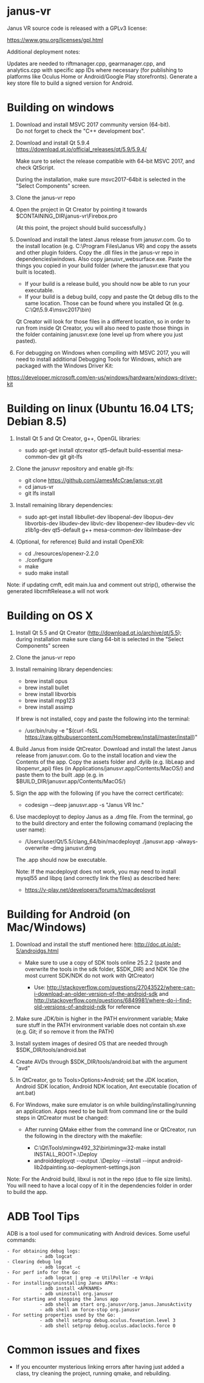 # janus-vr

Janus VR source code is released with a GPLv3 license:

https://www.gnu.org/licenses/gpl.html

Additional deployment notes:

Updates are needed to riftmanager.cpp, gearmanager.cpp, 
and analytics.cpp with specific app IDs where necessary
(for publishing to platforms like Oculus Home or 
Android/Google Play storefronts).  Generate a key store 
file to build a signed version for Android.

Building on windows
===================

1) Download and install MSVC 2017 community version (64-bit).  
   Do not forget to check the "C++ development box".

2) Download and install Qt 5.9.4 
   https://download.qt.io/official_releases/qt/5.9/5.9.4/

   Make sure to select the release compatible with 64-bit MSVC 2017,
   and check QtScript.

   During the installation, make sure msvc2017-64bit is selected
   in the "Select Components" screen.

3) Clone the janus-vr repo

4) Open the project in Qt Creator by pointing it towards
   $CONTAINING_DIR\janus-vr\Firebox.pro

   (At this point, the project should build successfully.)

5) Download and install the latest Janus release from janusvr.com.
   Go to the install location (e.g. C:\Program Files\Janus VR) and
   copy the assets and other plugin folders. Copy the .dll files in 
   the janus-vr repo in dependencies\windows. Also copy 
   janusvr_websurface.exe.  Paste the things you copied in your build 
   folder (where the janusvr.exe that you built is located). 

   - If your build is a release build, you should now be able to run your 
     executable.
   - If your build is a debug build, copy and paste the Qt debug dlls 
   	 to the same location. Those can be found where you installed Qt
     (e.g. C:\Qt\5.9.4\msvc2017\bin)

   Qt Creator will look for those files in a different location, so in 
   order to run from inside Qt Creator, you will also need to paste 
   those things in the folder containing janusvr.exe (one level up from 
   where you just pasted).

6. For debugging on Windows when compiling with MSVC 2017, you will need 
   to install additional Debugging Tools for Windows, which are packaged 
   with the Windows Driver Kit: 

https://developer.microsoft.com/en-us/windows/hardware/windows-driver-kit

Building on linux (Ubuntu 16.04 LTS; Debian 8.5)
================================================

1) Install Qt 5 and Qt Creator, g++, OpenGL libraries:

   - sudo apt-get install qtcreator qt5-default 
build-essential mesa-common-dev git git-lfs

2) Clone the janusvr repository and enable git-lfs:

   - git clone https://github.com/JamesMcCrae/janus-vr.git
   - cd janus-vr
   - git lfs install

3) Install remaining library dependencies:

   - sudo apt-get install libbullet-dev
libopenal-dev libopus-dev libvorbis-dev libudev-dev 
libvlc-dev libopenexr-dev libudev-dev vlc zlib1g-dev
qt5-default g++ mesa-common-dev libilmbase-dev


4) (Optional, for reference) Build and install OpenEXR:

   - cd ./resources/openexr-2.2.0
   - ./configure
   - make
   - sudo make install

  Note: if updating cmft, edit main.lua and comment out strip(), 
  otherwise the generated libcmftRelease.a will not work

Building on OS X
================

1) Install Qt 5.5 and Qt Creator (http://download.qt.io/archive/qt/5.5);
   during installation make sure clang 64-bit is selected in the
   "Select Components" screen 

2) Clone the janus-vr repo

3) Install remaining library dependencies: 

   - brew install opus
   - brew install bullet
   - brew install libvorbis
   - brew install mpg123
   - brew install assimp
   
   If brew is not installed, copy and paste the following into the
   terminal:
   
   - /usr/bin/ruby -e "$(curl -fsSL https://raw.githubusercontent.com/Homebrew/install/master/install)"
   
4) Build Janus from inside QtCreator. Download and install the latest
   Janus release from janusvr.com. Go to the install location and view
   the Contents of the app. Copy the assets folder and .dylib (e.g. libLeap
   and libopenvr_api) files (in Applications/janusvr.app/Contents/MacOS/)
   and paste them to the built .app (e.g. in $BUILD_DIR/janusvr.app/Contents/MacOS/)

5) Sign the app with the following (if you have the correct certificate):

   - codesign --deep janusvr.app -s "Janus VR Inc."

6) Use macdeployqt to deploy Janus as a .dmg file. From the terminal, go
   to the build directory and enter the following comamand (replacing the
   user name):

   - /Users/user/Qt/5.5/clang_64/bin/macdeployqt ./janusvr.app -always-overwrite -dmg janusvr.dmg
	
   The .app should now be executable.
   
   Note: If the macdeployqt does not work, you may need to install mysql55 and
   libpq (and correctly link the files) as described here:
   
   - https://v-play.net/developers/forums/t/macdeployqt

Building for Android (on Mac/Windows)
=====================================

1) Download and install the stuff mentioned here: http://doc.qt.io/qt-5/androidgs.html

	- Make sure to use a copy of SDK tools online 25.2.2 (paste and overwrite the tools in the sdk folder, $SDK_DIR) and NDK 10e (the most current SDK/NDK do not work with QtCreator)
	
		- Use: http://stackoverflow.com/questions/27043522/where-can-i-download-an-older-version-of-the-android-sdk and http://stackoverflow.com/questions/6849981/where-do-i-find-old-versions-of-android-ndk for reference
		
2) Make sure JDK/bin is higher in the PATH environment variable; Make sure stuff in the PATH environment variable does not contain sh.exe (e.g. Git; if so remove it from the PATH)

3) Install system images of desired OS that are needed through $SDK_DIR/tools/android.bat

4) Create AVDs through $SDK_DIR/tools/android.bat with the argument "avd"

5) In QtCreator, go to Tools>Options>Android; set the JDK location, Android SDK location, Android NDK location, Ant executable (location of ant.bat)

6) For Windows, make sure emulator is on while building/installing/running an application. Apps need to be built from command line or the build steps in QtCreator must be changed:

	- After running QMake either from the command line or QtCreator, run the following in the directory with the makefile:
	
		- C:\Qt\Tools\mingw492_32\bin\mingw32-make install INSTALL_ROOT=.\Deploy
		- androiddeployqt --output .\Deploy --install --input android-lib2dpainting.so-deployment-settings.json

Note: For the Android build, libxul is not in the repo (due to file size limits). You will need to have a local copy of it in the dependencies folder in order to build the app.

ADB Tool Tips
=====================================

ADB is a tool used for communicating with Android devices. Some useful commands:

    - For obtaining debug logs:
                - adb logcat
    - Clearing debug log
                - adb logcat -c
    - For perf info for the Go:
                - adb logcat | grep -e UtilPoller -e VrApi
    - For installing/uninstalling Janus APKs:
                - adb install <APKNAME>
                - adb uninstall org.janusvr
    - For starting and stopping the Janus app
                - adb shell am start org.janusvr/org.janus.JanusActivity
                - adb shell am force-stop org.janusvr
    - For setting properties used by the Go:
                - adb shell setprop debug.oculus.foveation.level 3
                - adb shell setprop debug.oculus.adaclocks.force 0


Common issues and fixes
=======================

- If you encounter mysterious linking errors after having just added
  a class, try cleaning the project, running qmake, and rebuilding.
   
